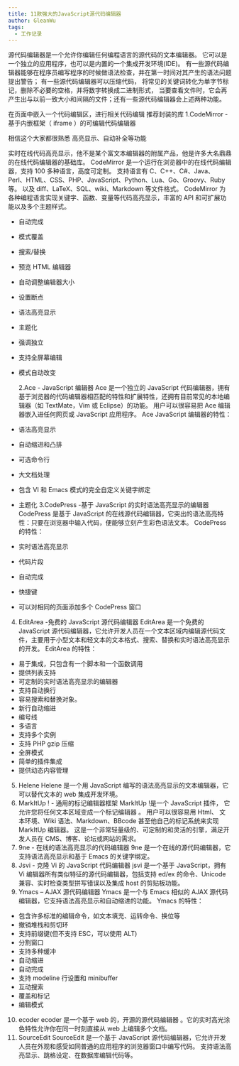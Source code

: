 ```yaml
---
title: 11款强大的JavaScript源代码编辑器
author: GleanWu
tags:
  - 工作记录
---
```


源代码编辑器是一个允许你编辑任何编程语言的源代码的文本编辑器。 它可以是一个独立的应用程序，也可以是内置的一个集成开发环境(IDE)。 有一些源代码编辑器能够在程序员编写程序的时候做语法检查，并在第一时间对其产生的语法问题提出警告； 有一些源代码编辑器可以压缩代码， 将常见的关键词转化为单字节标记，删除不必要的空格，并将数字转换成二进制形式， 当要查看文件时，它会再产生出与以前一致大小和间隔的文件；还有一些源代码编辑器会上述两种功能。

在页面中嵌入一个代码编辑区，进行相关代码编辑
推荐封装的库
1.CodeMirror - 基于内嵌框架（ iframe ）的可编辑代码编辑器

相信这个大家都很熟悉
高亮显示、自动补全等功能

实时在线代码高亮显示，他不是某个富文本编辑器的附属产品，他是许多大名鼎鼎的在线代码编辑器的基础库。
CodeMirror 是一个运行在浏览器中的在线代码编辑器，支持 100 多种语言，高度可定制。
支持语言有 C、C++、C#、Java、Perl、HTML、CSS、PHP、JavaScript、Python、Lua、Go、Groovy、Ruby 等。
以及 diff、LaTeX、SQL、wiki、Markdown 等文件格式。
CodeMirror 为各种编程语言实现关键字、函数、变量等代码高亮显示，丰富的 API 和可扩展功能以及多个主题样式。

- 自动完成
- 模式覆盖
- 搜索/替换
- 预览 HTML 编辑器
- 自动调整编辑器大小
- 设置断点
- 语法高亮显示
- 主题化
- 强调独立
- 支持全屏幕编辑
- 模式自动改变

  2.Ace - JavaScript 编辑器
  Ace 是一个独立的 JavaScript 代码编辑器，拥有基于浏览器的代码编辑器相匹配的特性和扩展特性，还拥有目前常见的本地编辑器（如 TextMate，Vim 或 Eclipse）的功能。 用户可以很容易把 Ace 编辑器嵌入进任何网页或 JavaScript 应用程序。
  Ace JavaScript 编辑器的特性：

- 语法高亮显示
- 自动缩进和凸排
- 可选命令行
- 大文档处理
- 包含 VI 和 Emacs 模式的完全自定义关键字绑定
- 主题化
  3.CodePress -基于 JavaScript 的实时语法高亮显示的编辑器
  CodePress 是基于 JavaScript 的在线源代码编辑器，它突出的语法高亮特性：只要在浏览器中输入代码，便能够立刻产生彩色语法文本。
  CodePress 的特性：
- 实时语法高亮显示
- 代码片段
- 自动完成
- 快捷键
- 可以对相同的页面添加多个 CodePress 窗口

4. EditArea -免费的 JavaScript 源代码编辑器
   EditArea 是一个免费的 JavaScript 源代码编辑器，它允许开发人员在一个文本区域内编辑源代码文件，主要用于小型文本和轻文本的文本格式、搜索、替换和实时语法高亮显示的开发。
   EditArea 的特性：

- 易于集成，只包含有一个脚本和一个函数调用
- 提供列表支持
- 可定制的实时语法高亮显示的编辑器
- 支持自动换行
- 容易搜索和替换对象。
- 新行自动缩进
- 编号线
- 多语言
- 支持多个实例
- 支持 PHP gzip 压缩
- 全屏模式
- 简单的插件集成
- 提供动态内容管理

5. Helene
   Helene 是一个用 JavaScript 编写的语法高亮显示的文本编辑器，它可以替代文本的 web 集成开发环境。
6. MarkItUp ! - 通用的标记编辑器框架
   MarkItUp !是一个 JavaScript 插件， 它允许您将任何文本区域变成一个标记编辑器 。 用户可以很容易用 Html、 文本环境、Wiki 语法、Markdown、BBcode 甚至他自己的标记系统来实现 MarkItUp 编辑器。 这是一个非常轻量级的、可定制的和灵活的引擎，满足开发人员在 CMS、博客、论坛或网站的需求。
7. 9ne - 在线的语法高亮显示的代码编辑器
   9ne 是一个在线的源代码编辑器，它支持语法高亮显示和基于 Emacs 的关键字绑定。
8. Jsvi - 克隆 Vi 的 JavaScript 代码编辑器
   jsvi 是一个基于 JavaScript，拥有 Vi 编辑器所有类似特征的源代码编辑器，包括支持 ed/ex 的命令、Unicode 兼容、实时检查类型拼写错误以及集成 host 的剪贴板功能。
9. Ymacs – AJAX 源代码编辑器
   Ymacs 是一个与 Emacs 相似的 AJAX 源代码编辑器，它支持语法高亮显示和自动缩进的功能。
   Ymacs 的特性：

- 包含许多标准的编辑命令，如文本填充、运转命令、换位等
- 撤销堆栈和剪切环
- 支持前缀键(但不支持 ESC，可以使用 ALT)
- 分割窗口
- 支持多种缓冲
- 自动缩进
- 自动完成
- 支持 modeline 行设置和 minibuffer
- 互动搜索
- 覆盖和标记
- 编辑模式

10. ecoder
    ecoder 是一个基于 web 的，开源的源代码编辑器 。它的实时高光涂色特性允许你在同一时刻直接从 web 上编辑多个文档。
11. SourceEdit
    SourceEdit 是一个基于 JavaScript 源代码编辑器，它允许开发人员在外观和感受如同普通的应用程序的浏览器窗口中编写代码。 支持语法高亮显示、跳格设定、在数据库编辑代码等。
